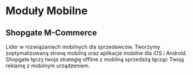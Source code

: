 # Moduły Mobilne

## Shopgate M-Commerce <a href="#modulymobilne-shopgatem-commerce" id="modulymobilne-shopgatem-commerce"></a>

&#x20;Lider w rozwiązaniach mobilnych dla sprzedawców. Tworzymy zoptymalizowaną stronę mobilną oraz aplikacje mobilne dla iOS i Android. Shopgate łączy twoja strategię offline z mobilną sprzedażą łącząc Twoją reklamę z mobilnym urządzeniem.
